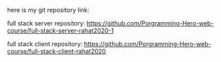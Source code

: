 here is my git repository link:

full stack server repository: https://github.com/Porgramming-Hero-web-course/full-stack-server-rahat2020-1

full stack client repository: https://github.com/Porgramming-Hero-web-course/full-stack-client-rahat2020
